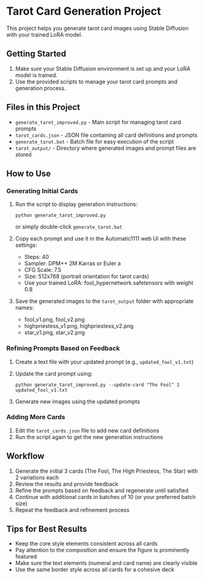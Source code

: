 # Tarot Card Generation Project

This project helps you generate tarot card images using Stable Diffusion with your trained LoRA model.

## Getting Started

1. Make sure your Stable Diffusion environment is set up and your LoRA model is trained.
2. Use the provided scripts to manage your tarot card prompts and generation process.

## Files in this Project

- `generate_tarot_improved.py` - Main script for managing tarot card prompts
- `tarot_cards.json` - JSON file containing all card definitions and prompts
- `generate_tarot.bat` - Batch file for easy execution of the script
- `tarot_output/` - Directory where generated images and prompt files are stored

## How to Use

### Generating Initial Cards

1. Run the script to display generation instructions:
   ```
   python generate_tarot_improved.py
   ```
   or simply double-click `generate_tarot.bat`

2. Copy each prompt and use it in the Automatic1111 web UI with these settings:
   - Steps: 40
   - Sampler: DPM++ 2M Karras or Euler a
   - CFG Scale: 7.5
   - Size: 512x768 (portrait orientation for tarot cards)
   - Use your trained LoRA: fool_hypernetwork.safetensors with weight 0.8

3. Save the generated images to the `tarot_output` folder with appropriate names:
   - fool_v1.png, fool_v2.png
   - highpriestess_v1.png, highpriestess_v2.png
   - star_v1.png, star_v2.png

### Refining Prompts Based on Feedback

1. Create a text file with your updated prompt (e.g., `updated_fool_v1.txt`)

2. Update the card prompt using:
   ```
   python generate_tarot_improved.py --update-card "The Fool" 1 updated_fool_v1.txt
   ```

3. Generate new images using the updated prompts

### Adding More Cards

1. Edit the `tarot_cards.json` file to add new card definitions
2. Run the script again to get the new generation instructions

## Workflow

1. Generate the initial 3 cards (The Fool, The High Priestess, The Star) with 2 variations each
2. Review the results and provide feedback
3. Refine the prompts based on feedback and regenerate until satisfied
4. Continue with additional cards in batches of 10 (or your preferred batch size)
5. Repeat the feedback and refinement process

## Tips for Best Results

- Keep the core style elements consistent across all cards
- Pay attention to the composition and ensure the figure is prominently featured
- Make sure the text elements (numeral and card name) are clearly visible
- Use the same border style across all cards for a cohesive deck
